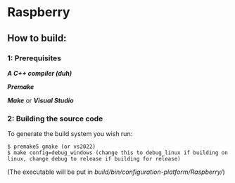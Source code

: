 # Raspberry

## How to build:

### **1: Prerequisites**

***A C++ compiler (duh)***

***Premake***

***Make*** or ***Visual Studio***

### **2: Building the source code**

To generate the build system you wish run:

    $ premake5 gmake (or vs2022)
    $ make config=debug_windows (change this to debug_linux if building on linux, change debug to release if building for release)

(The executable will be put in *build/bin/configuration-platform/Raspberry/*)
